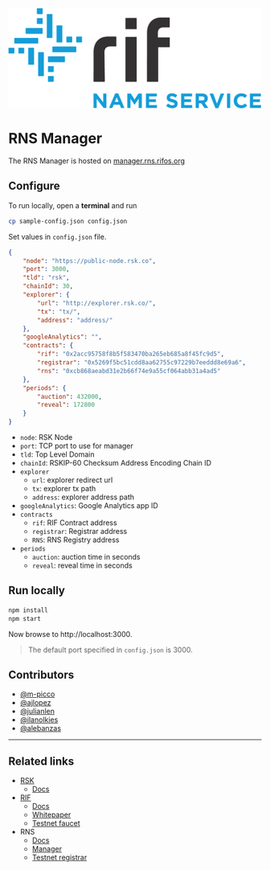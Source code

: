 <img src="/logo.png" alt="logo" height="200" />

# RNS Manager

The RNS Manager is hosted on [manager.rns.rifos.org](https://manager.rns.rifos.org)

## Configure
To run locally, open a **terminal** and run

```bash
cp sample-config.json config.json
```

Set values in `config.json` file.

```json
{
    "node": "https://public-node.rsk.co",
    "port": 3000,
    "tld": "rsk",
    "chainId": 30,
    "explorer": {
        "url": "http://explorer.rsk.co/",
        "tx": "tx/",
        "address": "address/"
    },
    "googleAnalytics": "",
    "contracts": {
        "rif": "0x2acc95758f8b5f583470ba265eb685a8f45fc9d5",
        "registrar": "0x5269f5bc51cdd8aa62755c97229b7eeddd8e69a6",
        "rns": "0xcb868aeabd31e2b66f74e9a55cf064abb31a4ad5"
    },
    "periods": {
        "auction": 432000,
        "reveal": 172800
    }
}
```

- `node`: RSK Node
- `port`: TCP port to use for manager
- `tld`: Top Level Domain
- `chainId`: RSKIP-60 Checksum Address Encoding Chain ID
- `explorer`
    - `url`: explorer redirect url
    - `tx`: explorer tx path
    - `address`: explorer address path
- `googleAnalytics`: Google Analytics app ID
- `contracts`
    - `rif`: RIF Contract address
    - `registrar`: Registrar address
    - `RNS`: RNS Registry address
- `periods`
    - `auction`: auction time in seconds
    - `reveal`: reveal time in seconds

## Run locally

```bash
npm install
npm start
```

Now browse to http://localhost:3000.

> The default port specified in ``config.json`` is 3000.

## Contributors

- [@m-picco](https://github.com/m-picco)
- [@ajlopez](https://github.com/ajlopez)
- [@julianlen](https://github.com/julianlen)
- [@ilanolkies](https://github.com/ilanolkies)
- [@alebanzas](https://github.com/alebanzas)

---

## Related links

- [RSK](https://rsk.co)
    - [Docs](https://docs.rsk.co)
- [RIF](https://rifos.org)
    - [Docs](https://www.rifos.org/documentation/)
    - [Whitepaper](https://docs.rifos.org/rif-whitepaper-en.pdf)
    - [Testnet faucet](https://faucet.rifos.org)
- RNS
    - [Docs](https://docs.rns.rifos.org)
    - [Manager](https://rns.rifos.org)
    - [Testnet registrar](https://testnet.rns.rifos.org)
